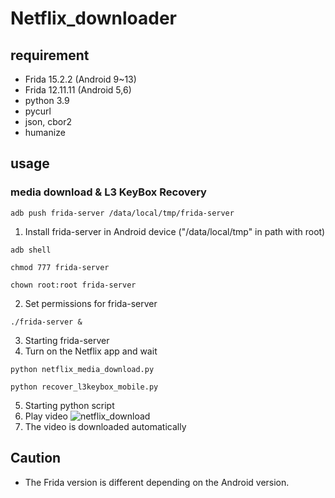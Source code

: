 # Netflix_downloader

## requirement
+ Frida 15.2.2 (Android 9~13)
+ Frida 12.11.11 (Android 5,6)
+ python 3.9
+ pycurl
+ json, cbor2
+ humanize

## usage
### media download & L3 KeyBox Recovery
```
adb push frida-server /data/local/tmp/frida-server
```
1. Install frida-server in Android device ("/data/local/tmp" in path with root)
```
adb shell

chmod 777 frida-server

chown root:root frida-server
```
2. Set permissions for frida-server
```
./frida-server &
```
3. Starting frida-server
4. Turn on the Netflix app and wait
```
python netflix_media_download.py

python recover_l3keybox_mobile.py
```
5. Starting python script
6. Play video
![netflix_download](https://user-images.githubusercontent.com/69188747/205892336-b64058fc-c4a7-475c-8277-d0c064ea773a.png)<br>
7. The video is downloaded automatically


## Caution
+ The Frida version is different depending on the Android version.

